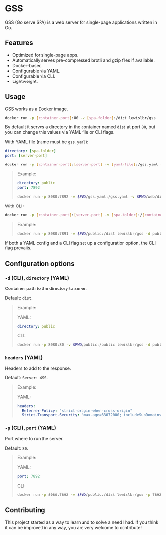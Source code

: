 # GSS

GSS (Go serve SPA) is a web server for single-page applications written in Go.

## Features

- Optimized for single-page apps.
- Automatically serves pre-compressed brotli and gzip files if available.
- Docker-based.
- Configurable via YAML.
- Configurable via CLI.
- Lightweight.

## Usage

GSS works as a Docker image.

```sh
docker run -p [container-port]:80 -v [spa-folder]:/dist lewislbr/gss
```

By default it serves a directory in the container named `dist` at port `80`, but you can change this values via YAML file or CLI flags.

With YAML file (name must be `gss.yaml`):

```yaml
directory: [spa-folder]
port: [server-port]
```

```sh
docker run -p [container-port]:[server-port] -v [yaml-file]:/gss.yaml -v [spa-folder]:/[container-folder] lewislbr/gss
```

> Example:
>
> ```yaml
> directory: public
> port: 7892
> ```
>
> ```sh
> docker run -p 8080:7892 -v $PWD/gss.yaml:/gss.yaml -v $PWD/web/dist:/public lewislbr/gss:test
> ```

With CLI:

```sh
docker run -p [container-port]:[server-port] -v [spa-folder]:/[container-folder] lewislbr/gss [options]
```

> Example:
>
> ```sh
> docker run -p 8080:7891 -v $PWD/public:/dist lewislbr/gss -d public -p 7891
> ```

If both a YAML config and a CLI flag set up a configuration option, the CLI flag prevails.

## Configuration options

### `-d` (CLI), `directory` (YAML)

Container path to the directory to serve.

Default: `dist`.

> Example:
>
> YAML:
>
> ```yaml
> directory: public
> ```
>
> CLI:
>
> ```sh
> docker run -p 8080:80 -v $PWD/public:/public lewislbr/gss -d public
> ```

### `headers` (YAML)

Headers to add to the response.

Default: `Server: GSS`.

> Example:
>
> YAML:
>
> ```yaml
> headers:
>   Referrer-Policy: "strict-origin-when-cross-origin"
>   Strict-Transport-Security: "max-age=63072000; includeSubDomains; preload"
> ```

### `-p` (CLI), `port` (YAML)

Port where to run the server.

Default: `80`.

> Example:
>
> YAML:
>
> ```yaml
> port: 7892
> ```
>
> CLI:
>
> ```sh
> docker run -p 8080:7892 -v $PWD/public:/dist lewislbr/gss -p 7892
> ```

## Contributing

This project started as a way to learn and to solve a need I had. If you think it can be improved in any way, you are very welcome to contribute!
